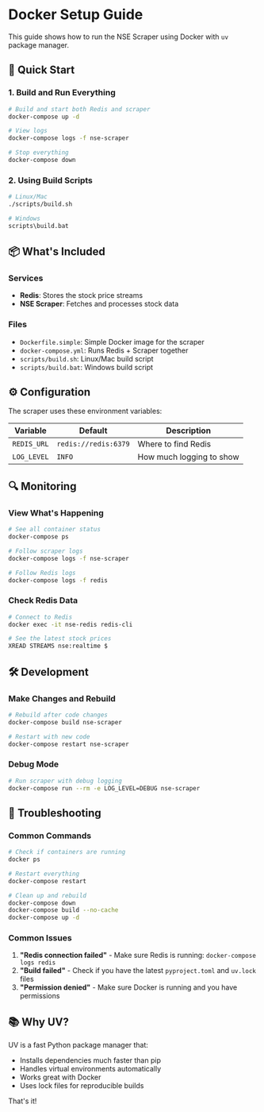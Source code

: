 # Docker Setup Guide

This guide shows how to run the NSE Scraper using Docker with `uv` package manager.

## 🚀 Quick Start

### 1. Build and Run Everything
```bash
# Build and start both Redis and scraper
docker-compose up -d

# View logs
docker-compose logs -f nse-scraper

# Stop everything
docker-compose down
```

### 2. Using Build Scripts
```bash
# Linux/Mac
./scripts/build.sh

# Windows
scripts\build.bat
```

## 📦 What's Included

### Services
- **Redis**: Stores the stock price streams
- **NSE Scraper**: Fetches and processes stock data

### Files
- `Dockerfile.simple`: Simple Docker image for the scraper
- `docker-compose.yml`: Runs Redis + Scraper together
- `scripts/build.sh`: Linux/Mac build script
- `scripts/build.bat`: Windows build script

## ⚙️ Configuration

The scraper uses these environment variables:

| Variable | Default | Description |
|----------|---------|-------------|
| `REDIS_URL` | `redis://redis:6379` | Where to find Redis |
| `LOG_LEVEL` | `INFO` | How much logging to show |

## 🔍 Monitoring

### View What's Happening
```bash
# See all container status
docker-compose ps

# Follow scraper logs
docker-compose logs -f nse-scraper

# Follow Redis logs
docker-compose logs -f redis
```

### Check Redis Data
```bash
# Connect to Redis
docker exec -it nse-redis redis-cli

# See the latest stock prices
XREAD STREAMS nse:realtime $
```

## 🛠️ Development

### Make Changes and Rebuild
```bash
# Rebuild after code changes
docker-compose build nse-scraper

# Restart with new code
docker-compose restart nse-scraper
```

### Debug Mode
```bash
# Run scraper with debug logging
docker-compose run --rm -e LOG_LEVEL=DEBUG nse-scraper
```

## 🐛 Troubleshooting

### Common Commands
```bash
# Check if containers are running
docker ps

# Restart everything
docker-compose restart

# Clean up and rebuild
docker-compose down
docker-compose build --no-cache
docker-compose up -d
```

### Common Issues
1. **"Redis connection failed"** - Make sure Redis is running: `docker-compose logs redis`
2. **"Build failed"** - Check if you have the latest `pyproject.toml` and `uv.lock` files
3. **"Permission denied"** - Make sure Docker is running and you have permissions

## 📚 Why UV?

UV is a fast Python package manager that:
- Installs dependencies much faster than pip
- Handles virtual environments automatically
- Works great with Docker
- Uses lock files for reproducible builds

That's it!
